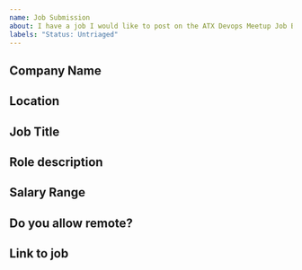 ```yaml
---
name: Job Submission
about: I have a job I would like to post on the ATX Devops Meetup Job Board
labels: "Status: Untriaged"
---
```


## Company Name
<!-- What is the name of the company you're posting? -->

## Location
<!-- Austin "based". This could also mean a resident of ATX, and remote. -->

## Job Title
<!-- What is the job title? -->

## Role description
<!-- Brief description of the role? -->

## Salary Range
<!-- If you can, provide - what is the salary range? -->

## Do you allow remote?
<!-- If yes, please describe number of days allowed to work remote. -->

## Link to job
<!-- Where can the potential candidate apply for this job? -->
